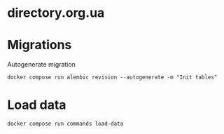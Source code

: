 # directory.org.ua



# Migrations
Autogenerate migration
```shell
docker compose run alembic revision --autogenerate -m "Init tables"
```

# Load data
```shell
docker compose run commands load-data
```